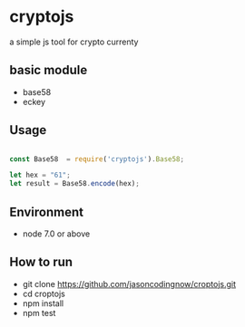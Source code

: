 # cryptojs # 

a simple js tool for crypto currenty

 ## basic module ##

 * base58
 * eckey

 ## Usage

 ```javascript

 const Base58  = require('cryptojs').Base58;

 let hex = "61";
 let result = Base58.encode(hex);

 ```

 ## Environment ##

  * node 7.0 or above

 ## How to run ## 
  * git clone https://github.com/jasoncodingnow/croptojs.git
  * cd croptojs
  * npm install
  * npm test

